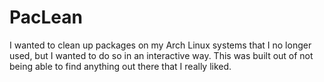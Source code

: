 # PacLean

I wanted to clean up packages on my Arch Linux systems that I no longer used, but I wanted to do so in an interactive way. This was built out of not being able to find anything out there that I really liked.
